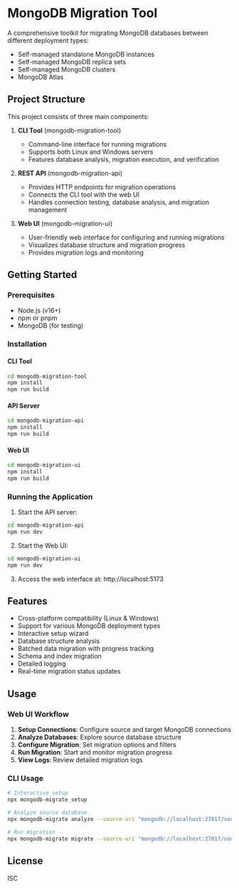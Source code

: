 # MongoDB Migration Tool

A comprehensive toolkit for migrating MongoDB databases between different deployment types:
- Self-managed standalone MongoDB instances
- Self-managed MongoDB replica sets
- Self-managed MongoDB clusters
- MongoDB Atlas

## Project Structure

This project consists of three main components:

1. **CLI Tool** (mongodb-migration-tool)
   - Command-line interface for running migrations
   - Supports both Linux and Windows servers
   - Features database analysis, migration execution, and verification

2. **REST API** (mongodb-migration-api)
   - Provides HTTP endpoints for migration operations
   - Connects the CLI tool with the web UI
   - Handles connection testing, database analysis, and migration management

3. **Web UI** (mongodb-migration-ui)
   - User-friendly web interface for configuring and running migrations
   - Visualizes database structure and migration progress
   - Provides migration logs and monitoring

## Getting Started

### Prerequisites

- Node.js (v16+)
- npm or pnpm
- MongoDB (for testing)

### Installation

#### CLI Tool

```bash
cd mongodb-migration-tool
npm install
npm run build
```

#### API Server

```bash
cd mongodb-migration-api
npm install
npm run build
```

#### Web UI

```bash
cd mongodb-migration-ui
npm install
npm run build
```

### Running the Application

1. Start the API server:
```bash
cd mongodb-migration-api
npm run dev
```

2. Start the Web UI:
```bash
cd mongodb-migration-ui
npm run dev
```

3. Access the web interface at: http://localhost:5173

## Features

- Cross-platform compatibility (Linux & Windows)
- Support for various MongoDB deployment types
- Interactive setup wizard
- Database structure analysis
- Batched data migration with progress tracking
- Schema and index migration
- Detailed logging
- Real-time migration status updates

## Usage

### Web UI Workflow

1. **Setup Connections**: Configure source and target MongoDB connections
2. **Analyze Databases**: Explore source database structure
3. **Configure Migration**: Set migration options and filters
4. **Run Migration**: Start and monitor migration progress
5. **View Logs**: Review detailed migration logs

### CLI Usage

```bash
# Interactive setup
npx mongodb-migrate setup

# Analyze source database
npx mongodb-migrate analyze --source-uri "mongodb://localhost:27017/source_db"

# Run migration
npx mongodb-migrate migrate --source-uri "mongodb://localhost:27017/source_db" --target-uri "mongodb://localhost:27017/target_db"
```

## License

ISC